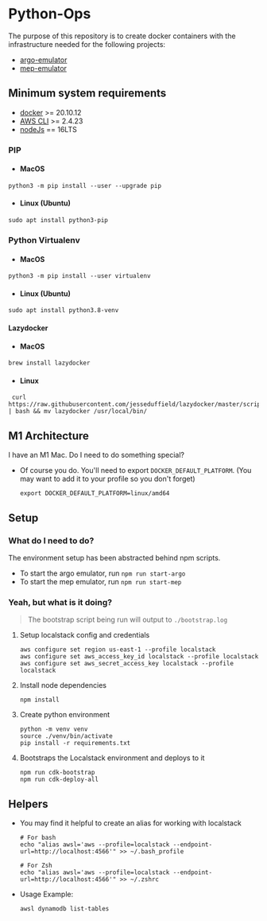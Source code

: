 # Python-Ops

The purpose of this repository is to create docker containers with the infrastructure needed
for the following projects:

- [argo-emulator](https://github.com/JudgeSansDredd/argo-emulator)
- [mep-emulator](https://github.com/JudgeSansDredd/mep-emulator)

## Minimum system requirements

- [docker](https://docs.docker.com/get-docker/) >= 20.10.12
- [AWS CLI](https://docs.aws.amazon.com/cli/latest/userguide/getting-started-install.html) >= 2.4.23
- [nodeJs](https://nodejs.org/en/download/package-manager/) == 16LTS

### PIP

- #### MacOS

```
python3 -m pip install --user --upgrade pip
```

- #### Linux (Ubuntu)

```
sudo apt install python3-pip
```

### Python Virtualenv

- #### MacOS

```
python3 -m pip install --user virtualenv
```

- #### Linux (Ubuntu)

```
sudo apt install python3.8-venv
```

#### Lazydocker

- #### MacOS

```
brew install lazydocker
```

- #### Linux

```
 curl https://raw.githubusercontent.com/jesseduffield/lazydocker/master/scripts/install_update_linux.sh | bash && mv lazydocker /usr/local/bin/
```

## M1 Architecture

I have an M1 Mac. Do I need to do something special?

- Of course you do. You'll need to export `DOCKER_DEFAULT_PLATFORM`. (You may want to add it to your profile so you don't forget)
  ```
  export DOCKER_DEFAULT_PLATFORM=linux/amd64
  ```

## Setup

### What do I need to do?

The environment setup has been abstracted behind npm scripts.

- To start the argo emulator, run `npm run start-argo`
- To start the mep emulator, run `npm run start-mep`

### Yeah, but what is it doing?

> The bootstrap script being run will output to `./bootstrap.log`

1. Setup localstack config and credentials

   ```
   aws configure set region us-east-1 --profile localstack
   aws configure set aws_access_key_id localstack --profile localstack
   aws configure set aws_secret_access_key localstack --profile localstack
   ```

2. Install node dependencies

   ```
   npm install
   ```

3. Create python environment

   ```
   python -m venv venv
   source ./venv/bin/activate
   pip install -r requirements.txt
   ```

4. Bootstraps the Localstack environment and deploys to it

   ```
   npm run cdk-bootstrap
   npm run cdk-deploy-all
   ```

## Helpers

- You may find it helpful to create an alias for working with localstack

  ```
  # For bash
  echo "alias awsl='aws --profile=localstack --endpoint-url=http://localhost:4566'" >> ~/.bash_profile

  # For Zsh
  echo "alias awsl='aws --profile=localstack --endpoint-url=http://localhost:4566'" >> ~/.zshrc
  ```

- Usage Example:

  ```
  awsl dynamodb list-tables
  ```
